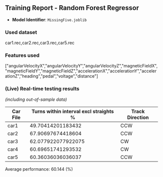 ## Training Report - Random Forest Regressor

- **Model Identifier**: `MissingFive.joblib`


### Used dataset
car1.rec,car2.rec,car3.rec,car5.rec

### Features used
["angularVelocityX","angularVelocityY","angularVelocityZ","magneticFieldX","magneticFieldY","magneticFieldZ","accelerationX","accelerationY","accelerationZ","heading","pedal","voltage","distance"]

### (Live) Real-time testing results 
*(including out-of-sample data)*

| Car File | Turns within interval excl straights % | Track Direction |
|----------|----------------------------------------|-----------------|
| car1     | 49.70414201183432                      | CCW             |
| car2     | 67.90697674418604                      | CCW             |
| car3     | 62.077922077922075                     | CW              |
| car4     | 60.69651741293532                      | CW              |
| car5     | 60.36036036036037                      | CCW             |


Average performance: 60.144 (%)
